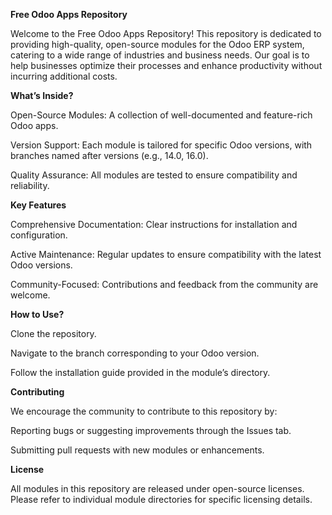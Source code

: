 **Free Odoo Apps Repository**

Welcome to the Free Odoo Apps Repository! This repository is dedicated to providing high-quality, open-source modules for the Odoo ERP system, catering to a wide range of industries and business needs. Our goal is to help businesses optimize their processes and enhance productivity without incurring additional costs.

**What’s Inside?**

Open-Source Modules: A collection of well-documented and feature-rich Odoo apps.

Version Support: Each module is tailored for specific Odoo versions, with branches named after versions (e.g., 14.0, 16.0).

Quality Assurance: All modules are tested to ensure compatibility and reliability.

**Key Features**

Comprehensive Documentation: Clear instructions for installation and configuration.

Active Maintenance: Regular updates to ensure compatibility with the latest Odoo versions.

Community-Focused: Contributions and feedback from the community are welcome.

**How to Use?**

Clone the repository.

Navigate to the branch corresponding to your Odoo version.

Follow the installation guide provided in the module’s directory.

**Contributing**

We encourage the community to contribute to this repository by:

Reporting bugs or suggesting improvements through the Issues tab.

Submitting pull requests with new modules or enhancements.

**License**

All modules in this repository are released under open-source licenses. Please refer to individual module directories for specific licensing details.
